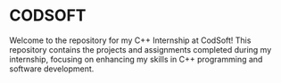 # CODSOFT
Welcome to the repository for my C++ Internship at CodSoft! This repository contains the projects and assignments completed during my internship, focusing on enhancing my skills in C++ programming and software development.
